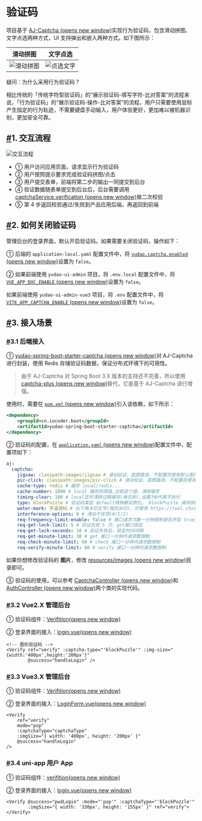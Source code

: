 # 验证码

项目基于 [AJ-Captcha (opens new window)](https://gitee.com/anji-plus/captcha)实现行为验证码，包含滑动拼图、文字点选两种方式，UI 支持弹出和嵌入两种方式。如下图所示：

| 滑动拼图                                                     | 文字点选                                                     |
| ------------------------------------------------------------ | ------------------------------------------------------------ |
| ![滑动拼图](https://doc.iocoder.cn/img/%E9%AA%8C%E8%AF%81%E7%A0%81/%E6%BB%91%E5%8A%A8%E6%8B%BC%E5%9B%BE.gif) | ![点选文字](https://doc.iocoder.cn/img/%E9%AA%8C%E8%AF%81%E7%A0%81/%E7%82%B9%E9%80%89%E6%96%87%E5%AD%97.gif) |

疑问：为什么采用行为验证码？

相比传统的「传统字符型验证码」的“展示验证码-填写字符-比对答案”的流程来说，「行为验证码」的“展示验证码-操作-比对答案”的流程，用户只需要使用鼠标产生指定的行为轨迹，不需要键盘手动输入，用户体验更好，更加难以被机器识别，更加安全可靠。

## [#](https://doc.iocoder.cn/captcha/#_1-交互流程)1. 交互流程

![交互流程](https://doc.iocoder.cn/img/%E9%AA%8C%E8%AF%81%E7%A0%81/shixu.png)

- ① 用户访问应用页面，请求显示行为验证码
- ② 用户按照提示要求完成验证码拼图/点击
- ③ 用户提交表单，前端将第二步的输出一同提交到后台
- ④ 验证数据随表单提交到后台后，后台需要调用 [captchaService.verification (opens new window)](https://gitee.com/anji-plus/captcha/blob/master/core/captcha/src/main/java/com/anji/captcha/service/CaptchaService.java#L39-44)做二次校验
- ⑤ 第 4 步返回校验通过/失败到产品应用后端，再返回到前端

## [#](https://doc.iocoder.cn/captcha/#_2-如何关闭验证码)2. 如何关闭验证码

管理后台的登录界面，默认开启验证码。如果需要关闭验证码，操作如下：

① 后端的 `application-local.yaml` 配置文件中，将 [`yudao.captcha.enabled` (opens new window)](https://github.com/YunaiV/ruoyi-vue-pro/blob/master/yudao-server/src/main/resources/application-local.yaml#L184-L187)设置为 `false`。

② 如果前端使用 `yudao-ui-admin` 项目，将 `.env.local` 配置文件中，将 [`VUE_APP_DOC_ENABLE` (opens new window)](https://github.com/YunaiV/ruoyi-vue-pro/blob/master/yudao-ui-admin/.env.local#L17-L18)设置为 `false`。

如果前端使用 `yudao-ui-admin-vue3` 项目，将 `.env` 配置文件中，将 [`VITE_APP_CAPTCHA_ENABLE` (opens new window)](https://github.com/yudaocode/yudao-ui-admin-vue3/blob/master/.env#L13-L14)设置为 `false`。

## [#](https://doc.iocoder.cn/captcha/#_3-接入场景)3. 接入场景

### [#](https://doc.iocoder.cn/captcha/#_3-1-后端接入)3.1 后端接入

① [yudao-spring-boot-starter-captcha (opens new window)](https://github.com/YunaiV/ruoyi-vue-pro/tree/master/yudao-framework/yudao-spring-boot-starter-captcha)对 AJ-Captcha 进行封装，使用 Redis 存储验证码数据，保证分布式环境下的可用性。

> 由于 AJ-Captcha 对 Spring Boot 3.X 版本的支持还不完善，所以使用 [captcha-plus (opens new window)](https://github.com/xingyuv/captcha-plus)替代，它是基于 AJ-Captcha 进行增强。

使用时，需要在 [`pom.xml` (opens new window)](https://github.com/YunaiV/ruoyi-vue-pro/blob/master/yudao-module-system/yudao-module-system-biz/pom.xml#L104-L107)引入该依赖，如下所示：

```xml
<dependency>
    <groupId>cn.iocoder.boot</groupId>
    <artifactId>yudao-spring-boot-starter-captcha</artifactId>
</dependency>
```

② 验证码的配置，在 [`application.yaml` (opens new window)](https://github.com/YunaiV/ruoyi-vue-pro/blob/master/yudao-server/src/main/resources/application.yaml#L64-L81)配置文件中，配置项如下：

```yaml
aj:
  captcha:
    jigsaw: classpath:images/jigsaw # 滑动验证，底图路径，不配置将使用默认图片；以 classpath: 开头，取 resource 目录下路径
    pic-click: classpath:images/pic-click # 滑动验证，底图路径，不配置将使用默认图片；以 classpath: 开头，取 resource 目录下路径
    cache-type: redis # 缓存 local/redis...
    cache-number: 1000 # local 缓存的阈值,达到这个值，清除缓存
    timing-clear: 180 # local定时清除过期缓存(单位秒),设置为0代表不执行
    type: blockPuzzle # 验证码类型 default两种都实例化。 blockPuzzle 滑块拼图 clickWord 文字点选
    water-mark: 芋道源码 # 右下角水印文字(我的水印)，可使用 https://tool.chinaz.com/tools/unicode.aspx 中文转 Unicode，Linux 可能需要转 unicode
    interference-options: 0 # 滑动干扰项(0/1/2)
    req-frequency-limit-enable: false # 接口请求次数一分钟限制是否开启 true|false
    req-get-lock-limit: 5 # 验证失败 5 次，get接口锁定
    req-get-lock-seconds: 10 # 验证失败后，锁定时间间隔
    req-get-minute-limit: 30 # get 接口一分钟内请求数限制
    req-check-minute-limit: 60 # check 接口一分钟内请求数限制
    req-verify-minute-limit: 60 # verify 接口一分钟内请求数限制
```

如果你想修改验证码的 **图片**，修改 [resources/images (opens new window)](https://github.com/YunaiV/ruoyi-vue-pro/tree/master/yudao-framework/yudao-spring-boot-starter-captcha/src/main/resources/images)目录即可。

③ 验证码的使用，可以参考 [CaptchaController (opens new window)](https://github.com/YunaiV/ruoyi-vue-pro/blob/master/yudao-module-system/yudao-module-system-biz/src/main/java/cn/iocoder/yudao/module/system/controller/admin/captcha/CaptchaController.java)和 [AuthController (opens new window)](https://github.com/YunaiV/ruoyi-vue-pro/blob/master/yudao-module-system/yudao-module-system-biz/src/main/java/cn/iocoder/yudao/module/system/controller/admin/auth/AuthController.java#L61-L67)两个类的实现代码。

### [#](https://doc.iocoder.cn/captcha/#_3-2-vue2-x-管理后台)3.2 Vue2.X 管理后台

① 验证码组件：[Verifition(opens new window)](https://github.com/YunaiV/ruoyi-vue-pro/blob/master/yudao-ui-admin/src/components/Verifition/)

② 登录界面的接入：[login.vue(opens new window)](https://github.com/YunaiV/ruoyi-vue-pro/blob/master/yudao-ui-admin/src/views/login.vue#L91-L93)

```vue
<!-- 图形验证码 -->
<Verify ref="verify" :captcha-type="'blockPuzzle'" :img-size="{width:'400px',height:'200px'}"
        @success="handleLogin" />
```

### [#](https://doc.iocoder.cn/captcha/#_3-3-vue3-x-管理后台)3.3 Vue3.X 管理后台

① 验证码组件：[Verifition(opens new window)](https://github.com/yudaocode/yudao-ui-admin-vue3/blob/master/src/components/Verifition/)

② 登录界面的接入：[LoginForm.vue(opens new window)](https://github.com/yudaocode/yudao-ui-admin-vue3/blob/master/src/views/Login/components/LoginForm.vue#L77-L83)

```vue
<Verify
    ref="verify"
    mode="pop"
    :captchaType="captchaType"
    :imgSize="{ width: '400px', height: '200px' }"
    @success="handleLogin"
/>
```

### [#](https://doc.iocoder.cn/captcha/#_3-4-uni-app-用户-app)3.4 uni-app 用户 App

① 验证码组件：[verifition(opens new window)](https://github.com/YunaiV/ruoyi-vue-pro/blob/master/yudao-ui-admin-uniapp/components/verifition/)

② 登录界面的接入：[login.vue(opens new window)](https://github.com/YunaiV/ruoyi-vue-pro/blob/master/yudao-ui-admin-uniapp/pages/login.vue#L17-L18)

```vue
<Verify @success="pwdLogin" :mode="'pop'" :captchaType="'blockPuzzle'"
        :imgSize="{ width: '330px', height: '155px' }" ref="verify"></Verify>
```
